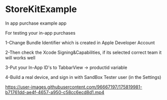 # StoreKitExample
In app purchase example app

For testing your in-app purchases

1-Change Bundle Identifier which is created in Apple Developer Account

2-Then check the Xcode Signing&Capabilities, if its selected correct team it will works well

3-Put your In-App ID's to TabbarView -> productid variable

4-Build a real device, and sign in with SandBox Tester user (in the Settings)



https://user-images.githubusercontent.com/96667197/175819981-b71761dd-ae4f-4657-a950-c58cc6ecd8d1.mp4

